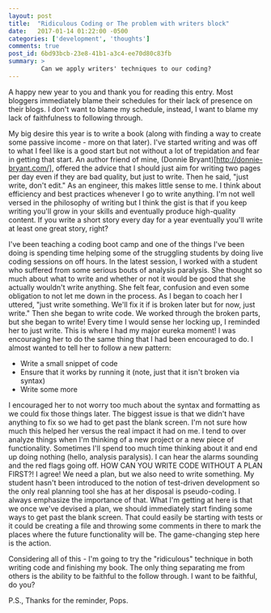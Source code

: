 ```yaml
---
layout: post
title:  "Ridiculous Coding or The problem with writers block"
date:   2017-01-14 01:22:00 -0500
categories: ['development', 'thoughts']
comments: true
post_id: 6bd93bcb-23e8-41b1-a3c4-ee70d80c83fb
summary: >
         Can we apply writers' techniques to our coding?
---
```

A happy new year to you and thank you for reading this entry. Most bloggers immediately blame their schedules for their lack of presence on their blogs. I don't want to blame my schedule, instead, I want to blame my lack of faithfulness to following through.

My big desire this year is to write a book (along with finding a way to create some passive income - more on that later). I've started writing and was off to what I feel like is a good start but not without a lot of trepidation and fear in getting that start. An author friend of mine, (Donnie Bryant)[http://donnie-bryant.com/],  offered the advice that I should just aim for writing two pages per day even if they are bad quality, but just to write. Then he said, "just write, don't edit." As an engineer, this makes little sense to me. I think about efficiency and best practices whenever I go to write anything. I'm not well versed in the philosophy of writing but I think the gist is that if you keep writing you'll grow in your skills and eventually produce high-quality content. If you write a short story every day for a year eventually you'll write at least one great story, right?

I've been teaching a coding boot camp and one of the things I've been doing is spending time helping some of the struggling students by doing live coding sessions on off hours. In the latest session, I worked with a student who suffered from some serious bouts of analysis paralysis. She thought so much about what to write and whether or not it would be good that she actually wouldn't write anything. She felt fear, confusion and even some obligation to not let me down in the process. As I began to coach her I uttered, "just write something. We'll fix it if is broken later but for now, just write." Then she began to write code. We worked through the broken parts, but she began to write! Every time I would sense her locking up, I reminded her to just write. This is where I had my major eureka moment! I was encouraging her to do the same thing that I had been encouraged to do. I almost wanted to tell her to follow a new pattern:

* Write a small snippet of code
* Ensure that it works by running it (note, just that it isn't broken via syntax)
* Write some more

I encouraged her to not worry too much about the syntax and formatting as we could fix those things later. The biggest issue is that we didn't have anything to fix so we had to get past the blank screen. I'm not sure how much this helped her versus the real impact it had on me. I tend to over analyze things when I'm thinking of a new project or a new piece of functionality. Sometimes I'll spend too much time thinking about it and end up doing nothing (hello, analysis paralysis). I can hear the alarms sounding and the red flags going off. HOW CAN YOU WRITE CODE WITHOUT A PLAN FIRST?! I agree! We need a plan, but we also need to write something. My student hasn't been introduced to the notion of test-driven development so the only real planning tool she has at her disposal is pseudo-coding. I always emphasize the importance of that. What I'm getting at here is that we once we've devised a plan, we should immediately start finding some ways to get past the blank screen. That could easily be starting with tests or it could be creating a file and throwing some comments in there to mark the places where the future functionality will be. The game-changing step here is the action.

Considering all of this - I'm going to try the "ridiculous" technique in both writing code and finishing my book. The only thing separating me from others is the ability to be faithful to the follow through. I want to be faithful, do you?

P.S., Thanks for the reminder, Pops.
